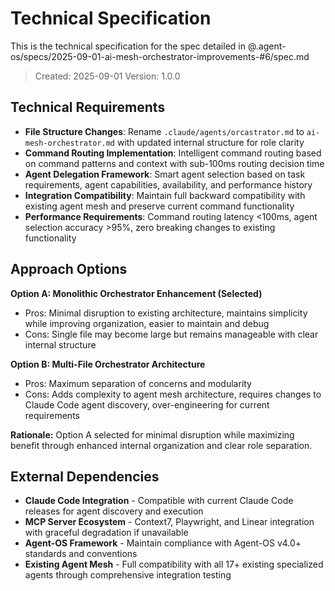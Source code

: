 # Technical Specification

This is the technical specification for the spec detailed in @.agent-os/specs/2025-09-01-ai-mesh-orchestrator-improvements-#6/spec.md

> Created: 2025-09-01
> Version: 1.0.0

## Technical Requirements

- **File Structure Changes**: Rename `.claude/agents/orcastrator.md` to `ai-mesh-orchestrator.md` with updated internal structure for role clarity
- **Command Routing Implementation**: Intelligent command routing based on command patterns and context with sub-100ms routing decision time
- **Agent Delegation Framework**: Smart agent selection based on task requirements, agent capabilities, availability, and performance history
- **Integration Compatibility**: Maintain full backward compatibility with existing agent mesh and preserve current command functionality
- **Performance Requirements**: Command routing latency <100ms, agent selection accuracy >95%, zero breaking changes to existing functionality

## Approach Options

**Option A: Monolithic Orchestrator Enhancement (Selected)**
- Pros: Minimal disruption to existing architecture, maintains simplicity while improving organization, easier to maintain and debug
- Cons: Single file may become large but remains manageable with clear internal structure

**Option B: Multi-File Orchestrator Architecture**
- Pros: Maximum separation of concerns and modularity
- Cons: Adds complexity to agent mesh architecture, requires changes to Claude Code agent discovery, over-engineering for current requirements

**Rationale:** Option A selected for minimal disruption while maximizing benefit through enhanced internal organization and clear role separation.

## External Dependencies

- **Claude Code Integration** - Compatible with current Claude Code releases for agent discovery and execution
- **MCP Server Ecosystem** - Context7, Playwright, and Linear integration with graceful degradation if unavailable
- **Agent-OS Framework** - Maintain compliance with Agent-OS v4.0+ standards and conventions
- **Existing Agent Mesh** - Full compatibility with all 17+ existing specialized agents through comprehensive integration testing